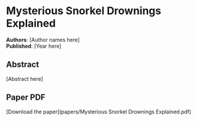# Mysterious Snorkel Drownings Explained

**Authors**: [Author names here]  
**Published**: [Year here]

## Abstract

[Abstract here]

## Paper PDF

[Download the paper](papers/Mysterious Snorkel Drownings Explained.pdf)
